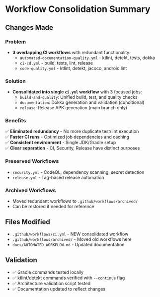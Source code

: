 # Workflow Consolidation Summary

## Changes Made

### Problem
- **3 overlapping CI workflows** with redundant functionality:
  - `automated-documentation-quality.yml` - ktlint, detekt, tests, dokka
  - `ci-cd.yml` - build, tests, lint, release  
  - `code-quality.yml` - ktlint, detekt, jacoco, android lint

### Solution
- **Consolidated into single `ci.yml` workflow** with 3 focused jobs:
  - `build-and-quality`: Unified build, test, and quality checks
  - `documentation`: Dokka generation and validation (conditional)
  - `release`: Release APK generation (main branch only)

### Benefits
✅ **Eliminated redundancy** - No more duplicate test/lint execution  
✅ **Faster CI runs** - Optimized job dependencies and caching  
✅ **Consistent environment** - Single JDK/Gradle setup  
✅ **Clear separation** - CI, Security, Release have distinct purposes  

### Preserved Workflows
- `security.yml` - CodeQL, dependency scanning, secret detection
- `release.yml` - Tag-based release automation

### Archived Workflows
- Moved redundant workflows to `.github/workflows/archived/`
- Can be restored if needed for reference

## Files Modified
- `.github/workflows/ci.yml` - NEW consolidated workflow
- `.github/workflows/archived/` - Moved old workflows here
- `docs/AUTOMATED_WORKFLOW.md` - Updated documentation

## Validation
- ✅ Gradle commands tested locally
- ✅ ktlint/detekt commands verified with `--continue` flag
- ✅ Architecture validation script tested
- ✅ Documentation updated to reflect changes